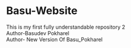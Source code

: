 # Basu-Website
This is my first fully understandable repository 2
<br>
Author-Basudev Pokharel
<br>
Author- New Version Of Basu_Pokharel
